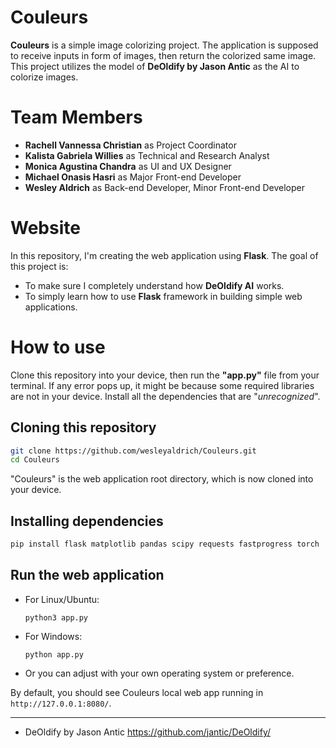 # Couleurs
  **Couleurs** is a simple image colorizing project. The application is supposed to receive inputs in form of images, then return the colorized same image.
  This project utilizes the model of **DeOldify by Jason Antic** as the AI to colorize images.

# Team Members
 - **Rachell Vannessa Christian** as Project Coordinator
 - **Kalista Gabriela Willies** as Technical and Research Analyst
 - **Monica Agustina Chandra** as UI and UX Designer
 - **Michael Onasis Hasri** as Major Front-end Developer
 - **Wesley Aldrich** as Back-end Developer, Minor Front-end Developer

# Website
 In this repository, I'm creating the web application using **Flask**. The goal of this project is:
 - To make sure I completely understand how **DeOldify AI** works.
 - To simply learn how to use **Flask** framework in building simple web applications.

# How to use
  Clone this repository into your device, then run the **"app.py"** file from your terminal.
  If any error pops up, it might be because some required libraries are not in your device.
  Install all the dependencies that are "_unrecognized_".

## Cloning this repository
``` bash
git clone https://github.com/wesleyaldrich/Couleurs.git
cd Couleurs
```
"Couleurs" is the web application root directory, which is now cloned into your device.

## Installing dependencies
``` bash
pip install flask matplotlib pandas scipy requests fastprogress torch
```

## Run the web application
- For Linux/Ubuntu:
  ```
  python3 app.py
  ```
- For Windows:
  ```
  python app.py
  ```
- Or you can adjust with your own operating system or preference.

By default, you should see Couleurs local web app running in `http://127.0.0.1:8080/`.

---

- DeOldify by Jason Antic
  https://github.com/jantic/DeOldify/
